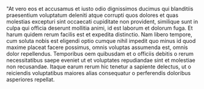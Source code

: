 "At vero eos et accusamus et iusto odio dignissimos ducimus qui blanditiis praesentium voluptatum
deleniti atque corrupti quos dolores et quas molestias excepturi sint occaecati cupiditate non
provident, similique sunt in culpa qui officia deserunt mollitia animi, id est laborum et dolorum
fuga. Et harum quidem rerum facilis est et expedita distinctio. Nam libero tempore, cum soluta nobis
est eligendi optio cumque nihil impedit quo minus id quod maxime placeat facere possimus, omnis
voluptas assumenda est, omnis dolor repellendus. Temporibus oem quibusdam et o officiis debitis
o rerum necessitatibus saepe eveniet ut et voluptates repudiandae sint et molestiae non
recusandae. Itaque earum rerum hic tenetur a sapiente delectus, ut o reiciendis voluptatibus
maiores alias consequatur o perferendis doloribus asperiores repellat.
    